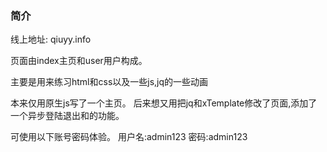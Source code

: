 ### 简介

线上地址: 
qiuyy.info

页面由index主页和user用户构成。

主要是用来练习html和css以及一些js,jq的一些动画

本来仅用原生js写了一个主页。
后来想又用把jq和xTemplate修改了页面,添加了一个异步登陆退出和的功能。

可使用以下账号密码体验。
用户名:admin123 
密码:admin123
